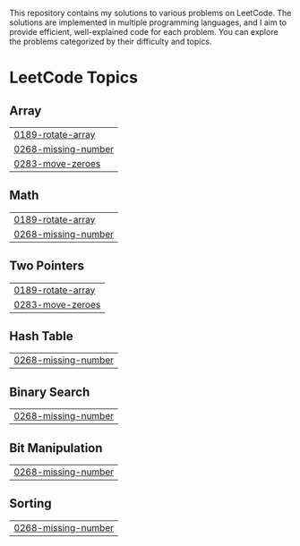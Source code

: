 This repository contains my solutions to various problems on LeetCode. The solutions are implemented in multiple programming languages, and I aim to provide efficient, well-explained code for each problem. You can explore the problems categorized by their difficulty and topics.

<!---LeetCode Topics Start-->
# LeetCode Topics
## Array
|  |
| ------- |
| [0189-rotate-array](https://github.com/AnishaKumari82/leetcode/tree/master/0189-rotate-array) |
| [0268-missing-number](https://github.com/AnishaKumari82/leetcode/tree/master/0268-missing-number) |
| [0283-move-zeroes](https://github.com/AnishaKumari82/leetcode/tree/master/0283-move-zeroes) |
## Math
|  |
| ------- |
| [0189-rotate-array](https://github.com/AnishaKumari82/leetcode/tree/master/0189-rotate-array) |
| [0268-missing-number](https://github.com/AnishaKumari82/leetcode/tree/master/0268-missing-number) |
## Two Pointers
|  |
| ------- |
| [0189-rotate-array](https://github.com/AnishaKumari82/leetcode/tree/master/0189-rotate-array) |
| [0283-move-zeroes](https://github.com/AnishaKumari82/leetcode/tree/master/0283-move-zeroes) |
## Hash Table
|  |
| ------- |
| [0268-missing-number](https://github.com/AnishaKumari82/leetcode/tree/master/0268-missing-number) |
## Binary Search
|  |
| ------- |
| [0268-missing-number](https://github.com/AnishaKumari82/leetcode/tree/master/0268-missing-number) |
## Bit Manipulation
|  |
| ------- |
| [0268-missing-number](https://github.com/AnishaKumari82/leetcode/tree/master/0268-missing-number) |
## Sorting
|  |
| ------- |
| [0268-missing-number](https://github.com/AnishaKumari82/leetcode/tree/master/0268-missing-number) |
<!---LeetCode Topics End-->
